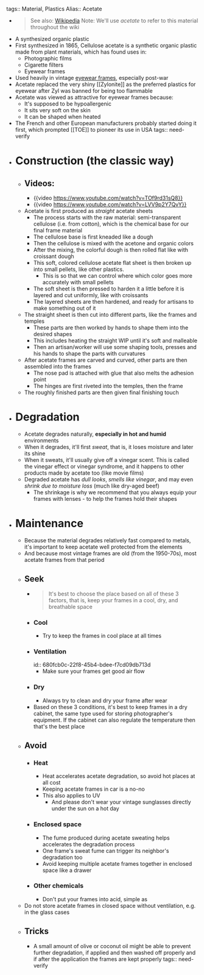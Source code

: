 tags:: Material, Plastics
Alias:: Acetate

- > See also: [Wikipedia](https://en.wikipedia.org/wiki/Cellulose_acetate)
  > Note: We'll use *acetate* to refer to this material throughout the wiki
- A synthesized organic plastic
- First synthesized in 1865, Cellulose acetate is a synthetic organic plastic made from plant materials, which has found uses in:
	- Photographic films
	- Cigarette filters
	- Eyewear frames
- Used heavily in vintage [eyewear frames]([[Frame]]), especially post-war
- Acetate replaced the very shiny [[Zylonite]] as the preferred plastics for eyewear after Zyl was banned for being too flammable
- Acetate was viewed as attractive for eyewear frames because:
	- It's supposed to be hypoallergenic
	- It sits very soft on the skin
	- It can be shaped when heated
- The French and other European manufacturers probably started doing it first, which prompted [[TOE]] to pioneer its use in USA
  tags:: need-verify
- # Construction (the classic way)
	- ## Videos:
		- {{video https://www.youtube.com/watch?v=TOf9rd31sQ8}}
		- {{video https://www.youtube.com/watch?v=LVV9p2Y7QvY}}
	- Acetate is first produced as *straight* acetate sheets
		- The process starts with the raw material: semi-transparent cellulose (i.e. from cotton), which is the chemical base for our final frame material
		- The cellulose base is first kneaded like a dough
		- Then the cellulose is mixed with the acetone and organic colors
		- After the mixing, the colorful dough is then rolled flat like with croissant dough
		- This soft, colored cellulose acetate flat sheet is then broken up into small pellets, like other plastics.
			- This is so that we can control where which color goes more accurately with small pellets
		- The soft sheet is then pressed to harden it a little before it is layered and cut uniformly, like with croissants
		- The layered sheets are then hardened, and ready for artisans to make something out of it
	- The straight sheet is then cut into different parts, like the frames and temples
		- These parts are then worked by hands to shape them into the desired shapes
		- This includes heating the straight WIP until it's soft and malleable
		- Then an artisan/worker will use some shaping tools, presses and his hands to shape the parts with curvatures
	- After acetate frames are carved and curved, other parts are then assembled into the frames
		- The nose pad is attached with glue that also melts the adhesion point
		- The hinges are first riveted into the temples, then the frame
	- The roughly finished parts are then given final finishing touch
- # Degradation
	- Acetate degrades naturally, **especially in hot and humid** environments
	- When it degrades, it'll first *sweat*, that is, it loses moisture and later its shine
	- When it sweats, it'll usually give off a vinegar scent. This is called the vinegar effect or vinegar syndrome, and it happens to other products made by acetate too (like movie films)
	- Degraded acetate has *dull looks*, *smells like vinegar*, and may even *shrink due to moisture loss* (much like dry-aged beef)
		- The shrinkage is why we recommend that you always equip your frames with lenses - to help the frames hold their shapes
- # Maintenance
	- Because the material degrades relatively fast compared to metals, it's important to keep acetate well protected from the elements
	- And because most vintage frames are old (from the 1950-70s), most acetate frames from that period
	- ## Seek
		- > It's best to choose the place based on all of these 3 factors, that is, keep your frames in a cool, dry, and breathable space
		- ### Cool
			- Try to keep the frames in cool place at all times
		- ### Ventilation
		  id:: 680fcb0c-22f8-45b4-bdee-f7cd09db713d
			- Make sure your frames get good air flow
		- ### Dry
			- Always try to clean and dry your frame after wear
		- Based on these 3 conditions, it's best to keep frames in a dry cabinet, the same type used for storing photographer's equipment. If the cabinet can also regulate the temperature then that's the best place
	- ## Avoid
		- ### Heat
			- Heat accelerates acetate degradation, so avoid hot places at all cost
			- Keeping acetate frames in car is a no-no
			- This also applies to UV
				- And please don't wear your vintage sunglasses directly under the sun on a hot day
		- ### Enclosed space
			- The fume produced during acetate sweating helps accelerates the degradation process
			- One frame's sweat fume can trigger its neighbor's degradation too
			- Avoid keeping multiple acetate frames together in enclosed space like a drawer
		- ### Other chemicals
			- Don't put your frames into acid, simple as
	- Do not store acetate frames in closed space without ventilation, e.g. in the glass cases
	- ## Tricks
		- A small amount of olive or coconut oil might be able to prevent further degradation, if applied and then washed off properly and if after the application the frames are kept properly
		  tags:: need-verify
